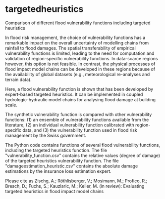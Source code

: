# targetedheuristics
Comparison of different flood vulnerability functions including targeted heuristics

In flood risk management, the choice of vulnerability functions has a remarkable impact on the overall uncertainty of modelling chains from rainfall to flood damages. The spatial transferability of empirical vulnerability functions is limited, leading to the need for computation and validation of region-specific vulnerability functions. In data-scarce regions however, this option is not feasible. In contrast, the physical processes of flood impact model chains can be developed in these regions because of the availability of global datasets (e.g., meteorological re-analyses and terrain data). 

Here, a flood vulnerability function is shown that has been developed by expert-based targeted heuristics. It can be implemented in coupled hydrologic-hydraulic model chains for analysing flood damage at building scale. 

The synthetic vulnerability function is compared with other vulnerability functions: 
(1) an ensemble of vulnerability functions available from the literature, 
(2) an individual vulnerability function calibrated with region-specific data, and 
(3) the vulnerability function used in flood risk management by the Swiss government. 

The Python code contains functions of several flood vulnerability functions, including the targeted heuristics function.
The file "vulnerability_function.csv" contains the relative values (degree of damage) of the targeted heuristics vulnerability function.
The file "damageestimation_heuristic.csv" contains the absolute damage estimations by the insurance loss estimation expert.


Please cite as Zischg, A.; Röthlisberger, V.; Mosimann, M.; Profico, R.; Bresch, D.; Fuchs, S.; Kauzlaric, M.; Keiler, M. (in review): Evaluating targeted heuristics in flood impact model chains
